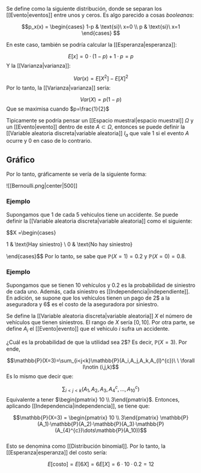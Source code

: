 
Se define como la siguiente distribución, donde se separan los [[Evento|eventos]] entre unos y ceros. Es algo parecido a cosas *booleanas*: 

$$p_x(x) = \begin{cases}
1-p & \text{si}\ x=0 \\ 
p & \text{si}\ x=1 \end{cases} $$ 

En este caso, también se podría calcular la [[Esperanza|esperanza]]:

$$E[x] = 0 · (1-p) + 1 · p = p$$ 
Y la [[Varianza|varianza]]:

$$Var(x) = E[X^2]-E[X]^2$$ 
Por lo tanto, la [[Varianza|varianza]] sería: 

$$Var(X) = p(1-p)$$ 
Que se maximisa cuando $p=\frac{1}{2}$ 

Tipicamente se podría pensar un [[Espacio muestral|espacio muestral]] $\Omega$ y un [[Evento|evento]] dentro de este $A\subset\Omega$, entonces se puede definir la [[Variable aleatoria discreta|variable aleatoria]] $I_a$ que vale $1$ si el evento $A$ ocurre y $0$ en caso de lo contrario. 

## Gráfico 

Por lo tanto, gráficamente se vería de la siguiente forma: 

![[Bernoulli.png|center|500]]



### Ejemplo

Supongamos que 1 de cada 5 vehiculos tiene un accidente. Se puede definir la [[Variable aleatoria discreta|variable aleatoria]] como el siguiente: 

$$X =\begin{cases} 

1 & \text{Hay siniestro} \\ 
0 & \text{No hay siniestro}

\end{cases}$$ 
Por lo tanto, se sabe que $\mathbb{P}(X=1) = 0.2$ y $\mathbb{P}(X=0) = 0.8$.  

### Ejemplo 

Supongamos que se tienen 10 vehículos y $0.2$ es la probabilidad de siniestro de cada uno. Además, cada siniestro es [[Independencia|independiente]]. En adición, se supone que los vehículos tienen un pago de $2\$$ a la aseguradora y $6\$$ es el costo de la aseguradora por siniestro. 

Se define la [[Variable aleatoria discreta|variable aleatoria]] $X$ el número de vehículos que tienen siniestros. El rango de $X$ sería $[0,10]$. Por otra parte, se define $A_i$ el [[Evento|evento]] que el vehiculo $i$ sufra un accidente.   

¿Cuál es la probabilidad de que la utilidad sea $2\$$? Es decir, $\mathbb{P}(X=3)$. Por ende, 

$$\mathbb{P}(X=3)=\sum_{i<j<k}\mathbb{P}(A_i,A_j,A_k,A_{l}^{c})\ \ \forall l\notin (i,j,k)$$ 
Es lo mismo que decir que: 

$$\sum_{i<j<k}(A_1,A_2,A_3,A_{4}^{c},\dots,A_{10}^{c})$$ 
Equivalente a tener $\begin{pmatrix} 10 \\ 3\end{pmatrix}$. Entonces, aplicando [[Independencia|independencia]], se tiene que: 

$$\mathbb{P}(X=3) = \begin{pmatrix} 10 \\ 3\end{pmatrix} \mathbb{P}(A_1)·\mathbb{P}(A_2)·\mathbb{P}(A_3)·\mathbb{P}(A_{4}^{c})\dots\mathbb{P}(A_10))$$     
Esto se denomina como [[Distribución binomial]]. Por lo tanto, la [[Esperanza|esperanza]] del costo sería: 

$$E[\text{costo}] = E[6X] = 6E[X] = 6 · 10 · 0.2 = 12$$ 
